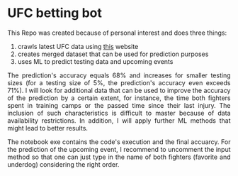 # UFC betting bot

This Repo was created because of personal interest and does three things:

1.  crawls latest UFC data using [this](http://ufcstats.com/statistics/events/completed) website
2.  creates merged dataset that can be used for prediction purposes
3.  uses ML to predict testing data and upcoming events 

<p align="justify">
The prediction's accuracy equals 68% and increases for smaller testing sizes (for a testing size of 5%, the prediction's accuracy even exceeds 71%). I will look for additional data that can be used to improve the accuracy of the prediction by a certain extent, for instance, the time both fighters spent in training camps or the passed time since their last injury. The inclusion of such characteristics is difficult to master because of data availability restrictions. In addition, I will apply further ML methods that might lead to better results.
</p>

<p align="justify">
The notebook exe contains the code's execution and the final accuarcy. For the prediction of the upcoming event, I recommend to uncomment the input method so that one can just type in the name of both fighters (favorite and underdog) considering the right order. 
</p>



